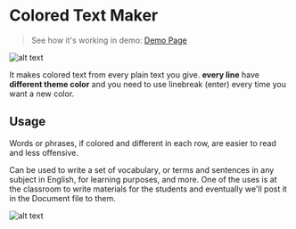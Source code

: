 # Colored Text Maker

> See how it's working in demo: 
[Demo Page](http://mmprogrammer.ir/tools/colored-text-v2/index.html)

![alt text](http://mmprogrammer.ir/tools/colored-text-v2/Screenshot.png)

It makes colored text from every plain text you give.
**every line** have **different theme color** and you need to use linebreak (enter) every time you want a new color.

## Usage


Words or phrases, if colored and different in each row, are easier to read and less offensive.

Can be used to write a set of vocabulary, or terms and sentences in any subject in English, for learning purposes, and more. One of the uses is at the classroom to write materials for the students and eventually we'll post it in the Document file to them.

![alt text](http://mmprogrammer.ir/tools/colored-text-v2/diff.jpg)